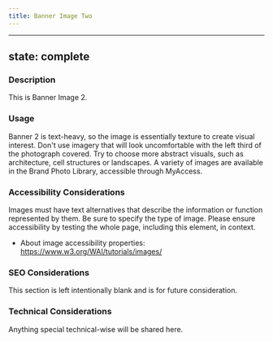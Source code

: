 ```yaml
---
title: Banner Image Two
---
```


---
state: complete
---

### Description
This is Banner Image 2.

### Usage
Banner 2 is text-heavy, so the image is essentially texture to create visual interest. Don't use imagery that will look uncomfortable with the left third of the photograph covered. Try to choose more abstract visuals, such as architecture, cell structures or landscapes. A variety of images are available in the Brand Photo Library, accessible through MyAccess.

### Accessibility Considerations
Images must have text alternatives that describe the information or function represented by them. Be sure to specify the type of image. Please ensure accessibility by testing the whole page, including this element, in context.

* About image accessibility properties: https://www.w3.org/WAI/tutorials/images/

### SEO Considerations
This section is left intentionally blank and is for future consideration.

### Technical Considerations
Anything special technical-wise will be shared here.
